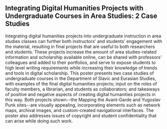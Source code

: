 ## Integrating Digital Humanities Projects with Undergraduate Courses in Area Studies: 2 Case Studies
Integrating digital humanities projects into undergraduate instruction in area studies classes can further both instructors' and students' engagement with the material, resulting in final projects that are useful to both researchers and students. These projects increase the amount of area studies-related information and scholarship available online, can be shared with professors' colleagues and added to their portfolios, and serve to expose students to high level writing requirements while increasing their knowledge of trends and tools in digital scholarship. This poster presents two case studies of undergraduate courses in the Department of Slavic and Eurasian Studies, with examples of the final digital humanities projects; input on the roles of faculty members, a librarian, and students as collaborators; and takeaways of positive and negative aspects of creating digital humanities projects in this way. Both projects shown--the Mapping the Avant-Garde and Yugoslav Punk sites--are visually appealing, incorporating elements such as network maps, archival images, and custom-created navigational interfaces. The poster also addresses issues of copyright and student confidentiality that can arise while doing such work.
